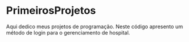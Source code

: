 # PrimeirosProjetos
Aqui dedico meus projetos de programação.
Neste código apresento um método de login para o gerenciamento de hospital. 
